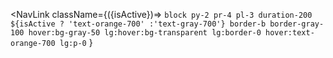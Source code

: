 <NavLink className={({isActive})=>
`block py-2 pr-4 pl-3 duration-200 ${isActive ? 'text-orange-700' :'text-gray-700'} border-b border-gray-100 hover:bg-gray-50 lg:hover:bg-transparent lg:border-0 hover:text-orange-700 lg:p-0`
}

>
